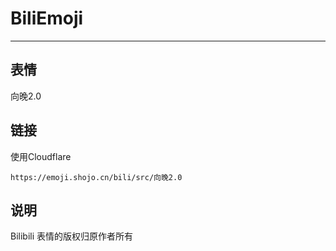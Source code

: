 # BiliEmoji
---
## 表情
向晚2.0
## 链接
使用Cloudflare
```
https://emoji.shojo.cn/bili/src/向晚2.0
```
## 说明
Bilibili 表情的版权归原作者所有
